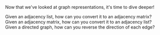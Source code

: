 Now that we've looked at graph representations, it's time to dive deeper!

Given an adjacency list, how can you convert it to an adjacency matrix? 
Given an adjacency matrix, how can you convert it to an adjacency list? 
Given a directed graph, how can you reverse the direction of each edge? 
